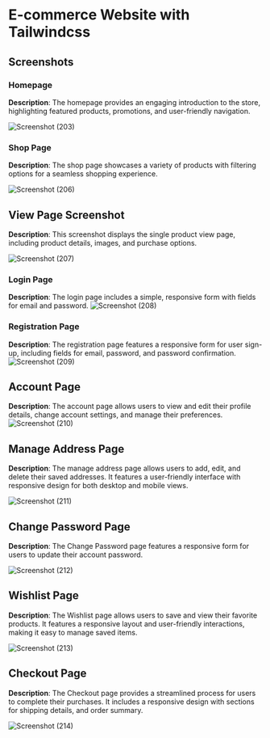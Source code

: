 # E-commerce Website with Tailwindcss

## Screenshots

### Homepage
**Description**: The homepage provides an engaging introduction to the store, highlighting featured products, promotions, and user-friendly navigation.

![Screenshot (203)](https://github.com/user-attachments/assets/5254e341-0868-4f49-a14a-28f7ca10a60c)



### Shop Page

**Description**: The shop page showcases a variety of products with filtering options for a seamless shopping experience.

![Screenshot (206)](https://github.com/user-attachments/assets/deec5033-8b1f-411c-94b8-43d032a952ae)



## View Page Screenshot
**Description**: This screenshot displays the single product view page, including product details, images, and purchase options.

![Screenshot (207)](https://github.com/user-attachments/assets/968a6e49-d0ad-41a5-93c4-4df9d2b77cec)


### Login Page
**Description**: The login page includes a simple, responsive form with fields for email and password.
![Screenshot (208)](https://github.com/user-attachments/assets/ed5adae1-2b89-485e-becc-aba86a1f3cfa)



### Registration Page
**Description**: The registration page features a responsive form for user sign-up, including fields for email, password, and password confirmation.
![Screenshot (209)](https://github.com/user-attachments/assets/e6d9beb4-dc18-46af-a290-b06908ebb77b)


## Account Page
**Description**: The account page allows users to view and edit their profile details, change account settings, and manage their preferences.
![Screenshot (210)](https://github.com/user-attachments/assets/f291f234-afcb-4540-a4fe-b63fedd9c7e4)



## Manage Address Page
**Description**: The manage address page allows users to add, edit, and delete their saved addresses. It features a user-friendly interface with responsive design for both desktop and mobile views.

![Screenshot (211)](https://github.com/user-attachments/assets/0fa8c3f5-edbe-403f-91d7-a6f2db99e911)




## Change Password Page
**Description**: The Change Password page features a responsive form for users to update their account password.

![Screenshot (212)](https://github.com/user-attachments/assets/e480ab2f-2748-4136-9b83-1f7fa5bf4be3)



## Wishlist Page
**Description**: The Wishlist page allows users to save and view their favorite products. It features a responsive layout and user-friendly interactions, making it easy to manage saved items.

![Screenshot (213)](https://github.com/user-attachments/assets/753628fd-b2ae-4022-89cc-9d2645ffd2f4)




## Checkout Page
**Description**: The Checkout page provides a streamlined process for users to complete their purchases. It includes a responsive design with sections for shipping details,  and order summary.

![Screenshot (214)](https://github.com/user-attachments/assets/bf5bc3b9-4185-42a2-bf07-3debfc555fad)




